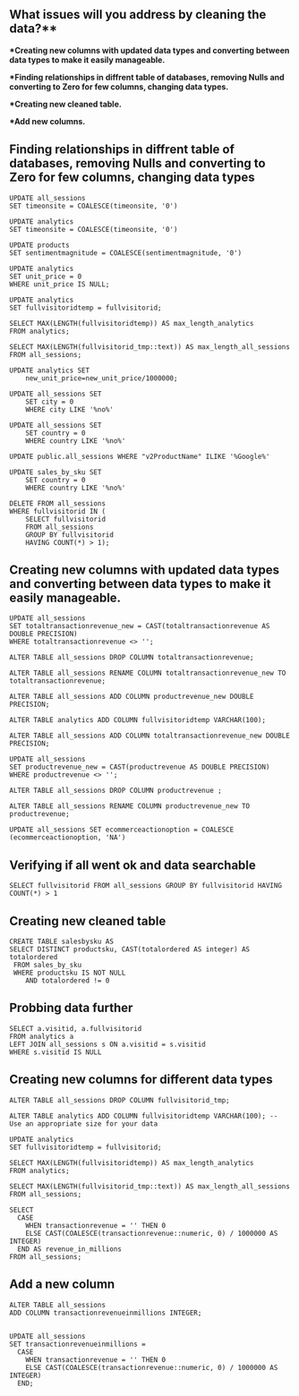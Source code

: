 ## What issues will you address by cleaning the data?**


__*Creating new columns with updated data types and converting between data types to make it easily manageable.__

__*Finding relationships in diffrent table of databases, removing Nulls and converting to Zero for few columns, changing data types.__

__*Creating new cleaned table.__

__*Add new columns.__



## Finding relationships in diffrent table of databases, removing Nulls and converting to Zero for few columns, changing data types
```
UPDATE all_sessions 
SET timeonsite = COALESCE(timeonsite, '0')

UPDATE analytics
SET timeonsite = COALESCE(timeonsite, '0')

UPDATE products
SET sentimentmagnitude = COALESCE(sentimentmagnitude, '0')

UPDATE analytics
SET unit_price = 0
WHERE unit_price IS NULL;

UPDATE analytics
SET fullvisitoridtemp = fullvisitorid;

SELECT MAX(LENGTH(fullvisitoridtemp)) AS max_length_analytics
FROM analytics;

SELECT MAX(LENGTH(fullvisitorid_tmp::text)) AS max_length_all_sessions
FROM all_sessions;

UPDATE analytics SET
    new_unit_price=new_unit_price/1000000;

UPDATE all_sessions SET
	SET city = 0
	WHERE city LIKE '%no%'

UPDATE all_sessions SET
	SET country = 0
	WHERE country LIKE '%no%'

UPDATE public.all_sessions WHERE "v2ProductName" ILIKE '%Google%'

UPDATE sales_by_sku SET
	SET country = 0
	WHERE country LIKE '%no%'

DELETE FROM all_sessions
WHERE fullvisitorid IN (
    SELECT fullvisitorid
    FROM all_sessions
    GROUP BY fullvisitorid
    HAVING COUNT(*) > 1);
```
## Creating new columns with updated data types and converting between data types to make it easily manageable.

```
UPDATE all_sessions 
SET totaltransactionrevenue_new = CAST(totaltransactionrevenue AS DOUBLE PRECISION)
WHERE totaltransactionrevenue <> '';

ALTER TABLE all_sessions DROP COLUMN totaltransactionrevenue;

ALTER TABLE all_sessions RENAME COLUMN totaltransactionrevenue_new TO totaltransactionrevenue;

ALTER TABLE all_sessions ADD COLUMN productrevenue_new DOUBLE PRECISION;

ALTER TABLE analytics ADD COLUMN fullvisitoridtemp VARCHAR(100);

ALTER TABLE all_sessions ADD COLUMN totaltransactionrevenue_new DOUBLE PRECISION;

UPDATE all_sessions 
SET productrevenue_new = CAST(productrevenue AS DOUBLE PRECISION)
WHERE productrevenue <> '';

ALTER TABLE all_sessions DROP COLUMN productrevenue ;

ALTER TABLE all_sessions RENAME COLUMN productrevenue_new TO productrevenue;

UPDATE all_sessions SET ecommerceactionoption = COALESCE (ecommerceactionoption, 'NA')
```

## Verifying if all went ok and data searchable
```
SELECT fullvisitorid FROM all_sessions GROUP BY fullvisitorid HAVING COUNT(*) > 1
```

## Creating new cleaned table
```
CREATE TABLE salesbysku AS 
SELECT DISTINCT productsku, CAST(totalordered AS integer) AS totalordered
 FROM sales_by_sku
 WHERE productsku IS NOT NULL
    AND totalordered != 0
```
## Probbing data further
```
SELECT a.visitid, a.fullvisitorid
FROM analytics a
LEFT JOIN all_sessions s ON a.visitid = s.visitid
WHERE s.visitid IS NULL
```
## Creating new columns for different data types
```
ALTER TABLE all_sessions DROP COLUMN fullvisitorid_tmp;

ALTER TABLE analytics ADD COLUMN fullvisitoridtemp VARCHAR(100); -- Use an appropriate size for your data

UPDATE analytics
SET fullvisitoridtemp = fullvisitorid;

SELECT MAX(LENGTH(fullvisitoridtemp)) AS max_length_analytics
FROM analytics;

SELECT MAX(LENGTH(fullvisitorid_tmp::text)) AS max_length_all_sessions
FROM all_sessions;

SELECT 
  CASE 
    WHEN transactionrevenue = '' THEN 0 
    ELSE CAST(COALESCE(transactionrevenue::numeric, 0) / 1000000 AS INTEGER)
  END AS revenue_in_millions
FROM all_sessions;
```
## Add a new column
```
ALTER TABLE all_sessions
ADD COLUMN transactionrevenueinmillions INTEGER;


UPDATE all_sessions
SET transactionrevenueinmillions = 
  CASE 
    WHEN transactionrevenue = '' THEN 0 
    ELSE CAST(COALESCE(transactionrevenue::numeric, 0) / 1000000 AS INTEGER)
  END;
```